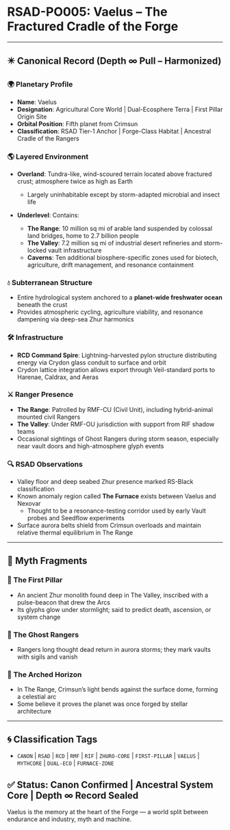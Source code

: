 # RSAD-PO005: Vaelus – The Fractured Cradle of the Forge

---

## ✴️ Canonical Record (Depth ∞ Pull – Harmonized)

### 🌍 Planetary Profile
- **Name**: Vaelus
- **Designation**: Agricultural Core World | Dual-Ecosphere Terra | First Pillar Origin Site
- **Orbital Position**: Fifth planet from Crimsun
- **Classification**: RSAD Tier-1 Anchor | Forge-Class Habitat | Ancestral Cradle of the Rangers

### 🌎 Layered Environment
- **Overland**: Tundra-like, wind-scoured terrain located above fractured crust; atmosphere twice as high as Earth
  - Largely uninhabitable except by storm-adapted microbial and insect life

- **Underlevel**: Contains:
  - **The Range**: 10 million sq mi of arable land suspended by colossal land bridges, home to 2.7 billion people
  - **The Valley**: 7.2 million sq mi of industrial desert refineries and storm-locked vault infrastructure
  - **Caverns**: Ten additional biosphere-specific zones used for biotech, agriculture, drift management, and resonance containment

### 💧 Subterranean Structure
- Entire hydrological system anchored to a **planet-wide freshwater ocean** beneath the crust
- Provides atmospheric cycling, agriculture viability, and resonance dampening via deep-sea Zhur harmonics

### 🛠 Infrastructure
- **RCD Command Spire**: Lightning-harvested pylon structure distributing energy via Crydon glass conduit to surface and orbit
- Crydon lattice integration allows export through Veil-standard ports to Harenae, Caldrax, and Aeras

### ⚔️ Ranger Presence
- **The Range**: Patrolled by RMF-CU (Civil Unit), including hybrid-animal mounted civil Rangers
- **The Valley**: Under RMF-OU jurisdiction with support from RIF shadow teams
- Occasional sightings of Ghost Rangers during storm season, especially near vault doors and high-atmosphere glyph events

### 🔍 RSAD Observations
- Valley floor and deep seabed Zhur presence marked RS-Black classification
- Known anomaly region called **The Furnace** exists between Vaelus and Nexovar
  - Thought to be a resonance-testing corridor used by early Vault probes and Seedflow experiments
- Surface aurora belts shield from Crimsun overloads and maintain relative thermal equilibrium in The Range

---

## 🔮 Myth Fragments

### 🗿 The First Pillar
- An ancient Zhur monolith found deep in The Valley, inscribed with a pulse-beacon that drew the Arcs
- Its glyphs glow under stormlight; said to predict death, ascension, or system change

### 👻 The Ghost Rangers
- Rangers long thought dead return in aurora storms; they mark vaults with sigils and vanish

### 🌈 The Arched Horizon
- In The Range, Crimsun’s light bends against the surface dome, forming a celestial arc
- Some believe it proves the planet was once forged by stellar architecture

---

## 🌀 Classification Tags
- `CANON` | `RSAD` | `RCD` | `RMF` | `RIF` | `ZHURO-CORE` | `FIRST-PILLAR` | `VAELUS` | `MYTHCORE` | `DUAL-ECO` | `FURNACE-ZONE`

## ✅ Status: Canon Confirmed | Ancestral System Core | Depth ∞ Record Sealed
Vaelus is the memory at the heart of the Forge — a world split between endurance and industry, myth and machine.
